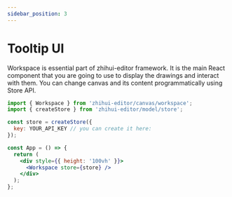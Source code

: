 ```yaml
---
sidebar_position: 3
---
```


# Tooltip UI

Workspace is essential part of zhihui-editor framework. It is the main React component that you are going to use to display the drawings and interact with them. You can change canvas and its content programmatically using Store API.

```jsx
import { Workspace } from 'zhihui-editor/canvas/workspace';
import { createStore } from 'zhihui-editor/model/store';

const store = createStore({
  key: YOUR_API_KEY // you can create it here:
});

const App = () => {
  return (
    <div style={{ height: '100vh' }}>
      <Workspace store={store} />
    </div>
  );
};
```
